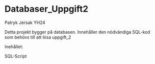 # Databaser_Uppgift2
Patryk Jersak YH24

Detta projekt bygger på databasen. Innehåller den nödvändiga SQL-kod som behövs till att lösa uppgift_2

Inehållet:

SQL-Script
